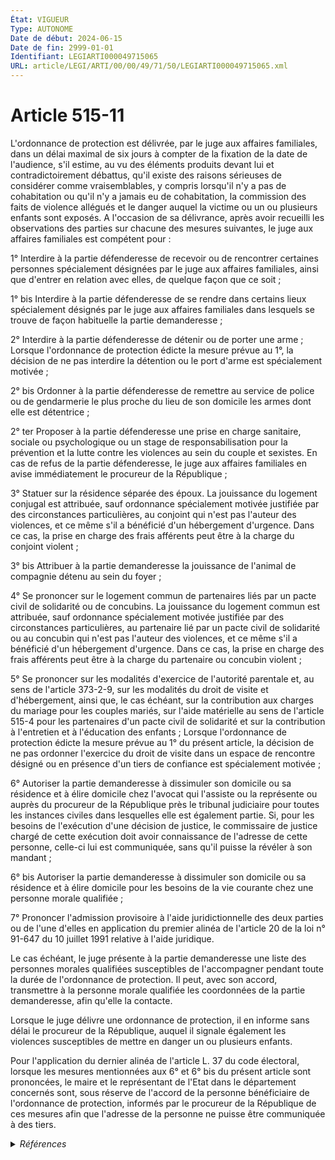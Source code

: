 ```yaml
---
État: VIGUEUR
Type: AUTONOME
Date de début: 2024-06-15
Date de fin: 2999-01-01
Identifiant: LEGIARTI000049715065
URL: article/LEGI/ARTI/00/00/49/71/50/LEGIARTI000049715065.xml
---
```


<h1>Article 515-11</h1>

L'ordonnance de protection est délivrée, par le juge aux affaires familiales,
dans un délai maximal de six jours à compter de la fixation de la date de
l'audience, s'il estime, au vu des éléments produits devant lui et
contradictoirement débattus, qu'il existe des raisons sérieuses de considérer
comme vraisemblables, y compris lorsqu'il n'y a pas de cohabitation ou qu'il n'y
a jamais eu de cohabitation, la commission des faits de violence allégués et le
danger auquel la victime ou un ou plusieurs enfants sont exposés. A l'occasion
de sa délivrance, après avoir recueilli les observations des parties sur chacune
des mesures suivantes, le juge aux affaires familiales est compétent pour :<br />

1° Interdire à la partie défenderesse de recevoir ou de rencontrer certaines
personnes spécialement désignées par le juge aux affaires familiales, ainsi que
d'entrer en relation avec elles, de quelque façon que ce soit ;<br />

1° bis Interdire à la partie défenderesse de se rendre dans certains lieux
spécialement désignés par le juge aux affaires familiales dans lesquels se
trouve de façon habituelle la partie demanderesse ;<br />

2° Interdire à la partie défenderesse de détenir ou de porter une arme ; Lorsque
l'ordonnance de protection édicte la mesure prévue au 1°, la décision de ne pas
interdire la détention ou le port d'arme est spécialement motivée ;<br />

2° bis Ordonner à la partie défenderesse de remettre au service de police ou de
gendarmerie le plus proche du lieu de son domicile les armes dont elle est
détentrice ;<br />

2° ter Proposer à la partie défenderesse une prise en charge sanitaire, sociale
ou psychologique ou un stage de responsabilisation pour la prévention et la
lutte contre les violences au sein du couple et sexistes. En cas de refus de la
partie défenderesse, le juge aux affaires familiales en avise immédiatement le
procureur de la République ;<br />

3° Statuer sur la résidence séparée des époux. La jouissance du logement
conjugal est attribuée, sauf ordonnance spécialement motivée justifiée par des
circonstances particulières, au conjoint qui n'est pas l'auteur des violences,
et ce même s'il a bénéficié d'un hébergement d'urgence. Dans ce cas, la prise en
charge des frais afférents peut être à la charge du conjoint violent ;<br />

3° bis Attribuer à la partie demanderesse la jouissance de l'animal de compagnie
détenu au sein du foyer ;<br />

4° Se prononcer sur le logement commun de partenaires liés par un pacte civil de
solidarité ou de concubins. La jouissance du logement commun est attribuée, sauf
ordonnance spécialement motivée justifiée par des circonstances particulières,
au partenaire lié par un pacte civil de solidarité ou au concubin qui n'est pas
l'auteur des violences, et ce même s'il a bénéficié d'un hébergement d'urgence.
Dans ce cas, la prise en charge des frais afférents peut être à la charge du
partenaire ou concubin violent ;<br />

5° Se prononcer sur les modalités d'exercice de l'autorité parentale et, au sens
de l'article 373-2-9, sur les modalités du droit de visite et d'hébergement,
ainsi que, le cas échéant, sur la contribution aux charges du mariage pour les
couples mariés, sur l'aide matérielle au sens de l'article 515-4 pour les
partenaires d'un pacte civil de solidarité et sur la contribution à l'entretien
et à l'éducation des enfants ; Lorsque l'ordonnance de protection édicte la
mesure prévue au 1° du présent article, la décision de ne pas ordonner
l'exercice du droit de visite dans un espace de rencontre désigné ou en présence
d'un tiers de confiance est spécialement motivée ;<br />

6° Autoriser la partie demanderesse à dissimuler son domicile ou sa résidence et
à élire domicile chez l'avocat qui l'assiste ou la représente ou auprès du
procureur de la République près le tribunal judiciaire pour toutes les instances
civiles dans lesquelles elle est également partie. Si, pour les besoins de
l'exécution d'une décision de justice, le commissaire de justice chargé de cette
exécution doit avoir connaissance de l'adresse de cette personne, celle-ci lui
est communiquée, sans qu'il puisse la révéler à son mandant ;<br />

6° bis Autoriser la partie demanderesse à dissimuler son domicile ou sa
résidence et à élire domicile pour les besoins de la vie courante chez une
personne morale qualifiée ;<br />

7° Prononcer l'admission provisoire à l'aide juridictionnelle des deux parties
ou de l'une d'elles en application du premier alinéa de l'article 20 de la loi
n° 91-647 du 10 juillet 1991 relative à l'aide juridique.<br />

Le cas échéant, le juge présente à la partie demanderesse une liste des
personnes morales qualifiées susceptibles de l'accompagner pendant toute la
durée de l'ordonnance de protection. Il peut, avec son accord, transmettre à la
personne morale qualifiée les coordonnées de la partie demanderesse, afin
qu'elle la contacte.<br />

Lorsque le juge délivre une ordonnance de protection, il en informe sans délai
le procureur de la République, auquel il signale également les violences
susceptibles de mettre en danger un ou plusieurs enfants.<br />

Pour l'application du dernier alinéa de l'article L. 37 du code électoral,
lorsque les mesures mentionnées aux 6° et 6° bis du présent article sont
prononcées, le maire et le représentant de l'Etat dans le département concernés
sont, sous réserve de l'accord de la personne bénéficiaire de l'ordonnance de
protection, informés par le procureur de la République de ces mesures afin que
l'adresse de la personne ne puisse être communiquée à des tiers.


<details>
  <summary><em>Références</em></summary>

  <h2>Références faites par l'article</h2>
  
  <ul>
    <li>
      2015-03-11 CITATION cible <a href="https://legal.tricoteuses.fr//redirection/LEGITEXT000030349447?vers=git&vers=legifrance">Décret n° 2015-282 du 11 mars 2015 relatif à la simplification de la procédure civile à la communication électronique et à la résolution amiable des différends VIGUEUR</a>
    </li>
    <li>
      2019-12-17 CITATION cible <a href="https://legal.tricoteuses.fr//redirection/LEGIARTI000039639008?vers=git&vers=legifrance">Décret n° 2019-1380 du 17 décembre 2019 relatif à la procédure applicable aux divorces contentieux et à la séparation de corps ou au divorce sans intervention judiciaire - article 6 ENTIEREMENT_MODIF</a>
    </li>
    <li>
      2020-05-27 CITATION cible <a href="https://legal.tricoteuses.fr//redirection/LEGITEXT000041924257?vers=git&vers=legifrance">Décret n° 2020-636 du 27 mai 2020 portant application des articles 2 et 4 de la loi n° 2019-1480 du 28 décembre 2019 visant à agir contre les violences au sein de la famille VIGUEUR</a>
    </li>
    <li>
      2020-07-03 CITATION cible <a href="https://legal.tricoteuses.fr//redirection/LEGIARTI000042081754?vers=git&vers=legifrance">Décret n° 2020-841 du 3 juillet 2020 modifiant les articles 1136-3 du code de procédure civile et R. 93 du code de procédure pénale - article 1 ENTIEREMENT_MODIF</a>
    </li>
    <li>
      2020-12-21 CITATION cible <a href="https://legal.tricoteuses.fr//redirection/LEGIARTI000042724451?vers=git&vers=legifrance">Décret n° 2020-1640 du 21 décembre 2020 renforçant l'efficacité des procédures pénales et les droits de victimes - article 10 ENTIEREMENT_MODIF</a>
    </li>
    <li>
      2020-12-21 CITATION cible <a href="https://legal.tricoteuses.fr//redirection/LEGIARTI000042724453?vers=git&vers=legifrance">Décret n° 2020-1640 du 21 décembre 2020 renforçant l'efficacité des procédures pénales et les droits de victimes - article 11 ENTIEREMENT_MODIF</a>
    </li>
    <li>
      2021-12-24 CITATION cible <a href="https://legal.tricoteuses.fr//redirection/LEGIARTI000044622532?vers=git&vers=legifrance">Décret n° 2021-1820 du 24 décembre 2021 relatif aux mesures de surveillance applicables lors de leur libération aux auteurs d'infractions commises au sein du couple - article 4 ENTIEREMENT_MODIF</a>
    </li>
    <li>
      2021-12-24 CITATION cible <a href="https://legal.tricoteuses.fr//redirection/LEGIARTI000044622534?vers=git&vers=legifrance">Décret n° 2021-1820 du 24 décembre 2021 relatif aux mesures de surveillance applicables lors de leur libération aux auteurs d'infractions commises au sein du couple - article 5 ENTIEREMENT_MODIF</a>
    </li>
    <li>
      2999-01-01 CITATION cible <a href="https://legal.tricoteuses.fr//redirection/LEGIARTI000045492585?vers=git&vers=legifrance">Code pénitentiaire - article R341-2 AUTONOME VIGUEUR, en vigueur depuis le 2022-05-01</a>
    </li>
    <li>
      2024-06-13 MODIFIE cible <a href="https://legal.tricoteuses.fr//redirection/LEGIARTI000049708532?vers=git&vers=legifrance">LOI n° 2024-536 du 13 juin 2024 renforçant l'ordonnance de protection et créant l'ordonnance provisoire de protection immédiate - article 1 ENTIEREMENT_MODIF</a>
    </li>
    <li>
      2024-06-13 CITATION cible <a href="https://legal.tricoteuses.fr//redirection/LEGIARTI000049708534?vers=git&vers=legifrance">LOI n° 2024-536 du 13 juin 2024 renforçant l'ordonnance de protection et créant l'ordonnance provisoire de protection immédiate - article 2 ENTIEREMENT_MODIF</a>
    </li>
    <li>
      2024-06-13 MODIFIE cible <a href="https://legal.tricoteuses.fr//redirection/LEGIARTI000049708534?vers=git&vers=legifrance">LOI n° 2024-536 du 13 juin 2024 renforçant l'ordonnance de protection et créant l'ordonnance provisoire de protection immédiate - article 2 ENTIEREMENT_MODIF</a>
    </li>
    <li>
      2999-01-01 CITATION source <a href="https://legal.tricoteuses.fr//redirection/LEGIARTI000049715085?vers=git&vers=legifrance">Code électoral - article L37 AUTONOME VIGUEUR, en vigueur depuis le 2024-06-15</a>
    </li>
    <li>
      2999-01-01 CITATION cible <a href="https://legal.tricoteuses.fr//redirection/LEGIARTI000042193449?vers=git&vers=legifrance">Code civil - article 515-11-1 AUTONOME VIGUEUR, en vigueur depuis le 2020-08-01</a>
    </li>
    <li>
      2999-01-01 CITATION cible <a href="https://legal.tricoteuses.fr//redirection/LEGIARTI000049715061?vers=git&vers=legifrance">Code civil - article 515-12 AUTONOME VIGUEUR, en vigueur depuis le 2024-06-15</a>
    </li>
    <li>
      2999-01-01 CITATION cible <a href="https://legal.tricoteuses.fr//redirection/LEGIARTI000049715051?vers=git&vers=legifrance">Code civil - article 515-13 AUTONOME VIGUEUR, en vigueur depuis le 2024-06-15</a>
    </li>
    <li>
      2999-01-01 CITATION cible <a href="https://legal.tricoteuses.fr//redirection/LEGIARTI000049708580?vers=git&vers=legifrance">Code civil - article 515-13-1 AUTONOME VIGUEUR, en vigueur depuis le 2024-06-15</a>
    </li>
    <li>
      2999-01-01 CITATION cible <a href="https://legal.tricoteuses.fr//redirection/LEGIARTI000039774651?vers=git&vers=legifrance">Code de la sécurité intérieure - article L312-3-2 AUTONOME VIGUEUR, en vigueur depuis le 2019-12-30</a>
    </li>
    <li>
      2999-01-01 CITATION cible <a href="https://legal.tricoteuses.fr//redirection/LEGIARTI000050985250?vers=git&vers=legifrance">Code de procédure civile - article 1136-13 AUTONOME VIGUEUR, en vigueur depuis le 2025-01-17</a>
    </li>
    <li>
      2999-01-01 CITATION cible <a href="https://legal.tricoteuses.fr//redirection/LEGIARTI000050985243?vers=git&vers=legifrance">Code de procédure civile - article 1136-14 AUTONOME VIGUEUR, en vigueur depuis le 2025-01-17</a>
    </li>
    <li>
      2999-01-01 CITATION cible <a href="https://legal.tricoteuses.fr//redirection/LEGIARTI000050985298?vers=git&vers=legifrance">Code de procédure civile - article 1136-3 AUTONOME VIGUEUR, en vigueur depuis le 2025-01-17</a>
    </li>
    <li>
      2999-01-01 CITATION cible <a href="https://legal.tricoteuses.fr//redirection/LEGIARTI000050985294?vers=git&vers=legifrance">Code de procédure civile - article 1136-5 AUTONOME VIGUEUR, en vigueur depuis le 2025-01-17</a>
    </li>
    <li>
      2999-01-01 CITATION cible <a href="https://legal.tricoteuses.fr//redirection/LEGIARTI000034723919?vers=git&vers=legifrance">Code de procédure civile - article 1136-7 AUTONOME MODIFIE, en vigueur du 2017-05-11 au 2025-01-17</a>
    </li>
    <li>
      2999-01-01 CITATION cible <a href="https://legal.tricoteuses.fr//redirection/LEGIARTI000050985270?vers=git&vers=legifrance">Code de procédure civile - article 1136-8 AUTONOME VIGUEUR, en vigueur depuis le 2025-01-17</a>
    </li>
    <li>
      2999-01-01 CITATION cible <a href="https://legal.tricoteuses.fr//redirection/LEGIARTI000044394152?vers=git&vers=legifrance">Code de procédure pénale - article 230-19 AUTONOME VIGUEUR, en vigueur depuis le 2021-12-02</a>
    </li>
    <li>
      2999-01-01 CITATION cible <a href="https://legal.tricoteuses.fr//redirection/LEGIARTI000042726279?vers=git&vers=legifrance">Code de procédure pénale - article D142 AUTONOME VIGUEUR, en vigueur depuis le 2020-12-24</a>
    </li>
    <li>
      2999-01-01 CITATION cible <a href="https://legal.tricoteuses.fr//redirection/LEGIARTI000045883097?vers=git&vers=legifrance">Code de procédure pénale - article D158 AUTONOME VIGUEUR, en vigueur depuis le 2022-06-09</a>
    </li>
    <li>
      2999-01-01 CITATION cible <a href="https://legal.tricoteuses.fr//redirection/LEGIARTI000042726346?vers=git&vers=legifrance">Code de procédure pénale - article D403 AUTONOME MODIFIE, en vigueur du 2020-12-24 au 2022-06-09</a>
    </li>
    <li>
      2999-01-01 CITATION cible <a href="https://legal.tricoteuses.fr//redirection/LEGIARTI000044630005?vers=git&vers=legifrance">Code de procédure pénale - article D47-11-4 AUTONOME VIGUEUR, en vigueur depuis le 2022-02-01</a>
    </li>
    <li>
      2999-01-01 CITATION cible <a href="https://legal.tricoteuses.fr//redirection/LEGIARTI000045883318?vers=git&vers=legifrance">Code de procédure pénale - article D51 AUTONOME VIGUEUR, en vigueur depuis le 2022-06-09</a>
    </li>
  </ul>
</details>
